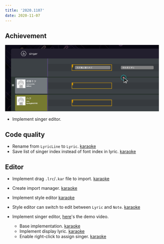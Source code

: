 ```yaml
---
title: '2020.1107'
date: 2020-11-07
---
```


## Achievement

![](res/singer-editor.png)
- Implement singer editor.

## Code quality

- Rename from `LyricLine` to `Lyric`. [karaoke](#227@andy840119)
- Save list of singer index instead of font index in lyric. [karaoke](#240@andy840119)

## Editor

- Implement drag `.lrc`/`.kar` file to import. [karaoke](#230@andy840119)
- Create import manager. [karaoke](#232@andy840119)
- Implement style editor [karaoke](#225@andy840119)
- Style editor can switch to edit between `Lyric` and `Note`. [karaoke](#233@andy840119)

- Implement singer editor, [here](https://youtu.be/Dc-M3jZO_LI)'s the demo video. 
  - Base implementation. [karaoke](#234@andy840119)
  - Implement display lyric. [karaoke](#238@andy840119)
  - Enable right-click to assign singer. [karaoke](#241@andy840119)